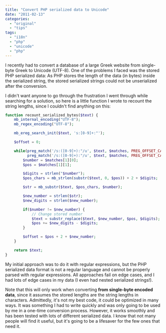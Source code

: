 ```yaml
---
title: "Convert PHP serialized data to Unicode"
date: "2011-02-13"
categories:
  - "original"
  - "tips"
tags:
  - "i18n"
  - "php"
  - "unicode"
  - "php"
---
```


I recently had to convert a database of a large Greek website from single-byte Greek to Unicode (UTF-8).
One of the problems I faced was the stored PHP serialized data: As PHP stores the length of the data (in bytes) inside the serialized string, the stored serialized strings could not be unserialized after the conversion.

I didn't want anyone to go through the frustration I went through while searching for a solution, so here is a little function I wrote to recount the string lengths, since I couldn't find anything on this:

```php
function recount_serialized_bytes($text) {
	mb_internal_encoding("UTF-8");
	mb_regex_encoding("UTF-8");

	mb_ereg_search_init($text, 's:[0-9]+:"');

	$offset = 0;

	while(preg_match('/s:([0-9]+):"/u', $text, $matches, PREG_OFFSET_CAPTURE, $offset) ||
		  preg_match('/s:([0-9]+):"/u', $text, $matches, PREG_OFFSET_CAPTURE, ++$offset)) {
		$number = $matches[1][0];
		$pos = $matches[1][1];

		$digits = strlen("$number");
		$pos_chars = mb_strlen(substr($text, 0, $pos)) + 2 + $digits;

		$str = mb_substr($text, $pos_chars, $number);

		$new_number = strlen($str);
		$new_digits = strlen($new_number);

		if($number != $new_number) {
			// Change stored number
			$text = substr_replace($text, $new_number, $pos, $digits);
			$pos += $new_digits - $digits;
		}

		$offset = $pos + 2 + $new_number;
	}

	return $text;
}
```

My initial approach was to do it with regular expressions, but the PHP serialized data format is not a regular language and cannot be properly parsed with regular expressions. All approaches fail on edge cases, and I had lots of edge cases in my data (I even had nested serialized strings!).

Note that this will only work when converting **from single-byte encoded data**, since it assumes the stored lengths are the string lengths in characters. Admittedly, it's not my best code, it could be optimized in many ways. It was something I had to write quickly and was only going to be used by me in a one-time conversion process. However, it works smoothly and has been tested with lots of different serialized data. I know that not many people will find it useful, but it's going to be a lifesaver for the few ones that need it.
